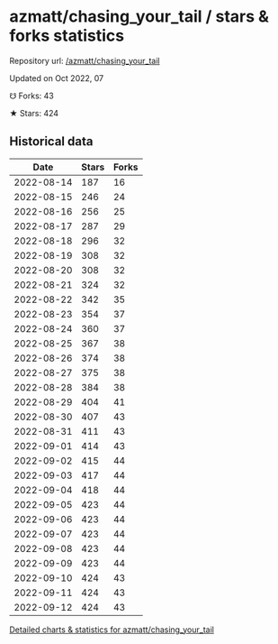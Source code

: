 # azmatt/chasing_your_tail / stars & forks statistics

Repository url: [/azmatt/chasing_your_tail](https://github.com/azmatt/chasing_your_tail)

Updated on Oct 2022, 07

☋ Forks: 43

★ Stars: 424

## Historical data
| Date | Stars | Forks |
|------|-------|-------|
| 2022-08-14 | 187 | 16 | 
| 2022-08-15 | 246 | 24 | 
| 2022-08-16 | 256 | 25 | 
| 2022-08-17 | 287 | 29 | 
| 2022-08-18 | 296 | 32 | 
| 2022-08-19 | 308 | 32 | 
| 2022-08-20 | 308 | 32 | 
| 2022-08-21 | 324 | 32 | 
| 2022-08-22 | 342 | 35 | 
| 2022-08-23 | 354 | 37 | 
| 2022-08-24 | 360 | 37 | 
| 2022-08-25 | 367 | 38 | 
| 2022-08-26 | 374 | 38 | 
| 2022-08-27 | 375 | 38 | 
| 2022-08-28 | 384 | 38 | 
| 2022-08-29 | 404 | 41 | 
| 2022-08-30 | 407 | 43 | 
| 2022-08-31 | 411 | 43 | 
| 2022-09-01 | 414 | 43 | 
| 2022-09-02 | 415 | 44 | 
| 2022-09-03 | 417 | 44 | 
| 2022-09-04 | 418 | 44 | 
| 2022-09-05 | 423 | 44 | 
| 2022-09-06 | 423 | 44 | 
| 2022-09-07 | 423 | 44 | 
| 2022-09-08 | 423 | 44 | 
| 2022-09-09 | 423 | 44 | 
| 2022-09-10 | 424 | 43 | 
| 2022-09-11 | 424 | 43 | 
| 2022-09-12 | 424 | 43 | 


[Detailed charts & statistics for azmatt/chasing_your_tail](https://reviewgithub.com/rep/azmatt/chasing_your_tail)
